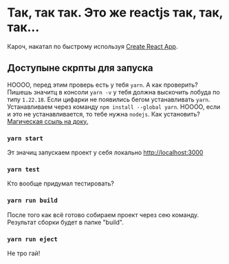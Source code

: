 # Так, так так. Это же reactjs так, так, так...

Кароч, накатал по быстрому используя [Create React App](https://github.com/facebook/create-react-app).

## Доступыне скрпты для запуска

НОООО, перед этим проверь есть у тебя `yarn`. А как проверить? Пишешь значитц в консоли `yarn -v` у тебя должна выскочить лобуда по типу `1.22.18`. Если цифарки не появились бегом устанавливать `yarn`. Устанавливаем через команду `npm install --global yarn`. НОООО, если и это не устанавливается, то тебе нужна `nodejs`. Как установить? [Магическая ссыль на доку.](https://nodejs.org/en/)

### `yarn start`

Эт значиц запускаем проект у себя локально [http://localhost:3000](http://localhost:7351)

### `yarn test`

Кто вообще придумал тестировать?

### `yarn run build`

После того как всё готово собираем проект через сею команду. Результат сборки будет в папке "build".

### `yarn run eject`

Не тро гай!

